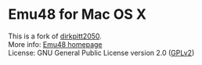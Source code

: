 Emu48 for Mac OS X
==================

This is a fork of [dirkpitt2050][].<br/>
More info: [Emu48 homepage][]<br/>
License: GNU General Public License version 2.0 ([GPLv2][])

[dirkpitt2050]: http://emu48mac.sourceforge.net/
[Emu48 homepage]: http://emu48mac.sourceforge.net/
[GPLv2]: http://www.gnu.org/licenses/gpl-2.0.html
[Calculators Folder]: https://dl.dropboxusercontent.com/u/11524769/emu48mac/Calculators.tar.gz
